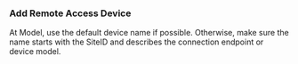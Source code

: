 ### Add Remote Access Device

At Model, use the default device name if possible. Otherwise, make sure the name starts with the SiteID and describes the connection endpoint or device model.
